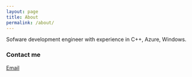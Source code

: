 ```yaml
---
layout: page
title: About
permalink: /about/
---
```


Sofware development engineer with experience in C++, Azure, Windows.

### Contact me

[Email](mailto:azbycs@gmail.com)